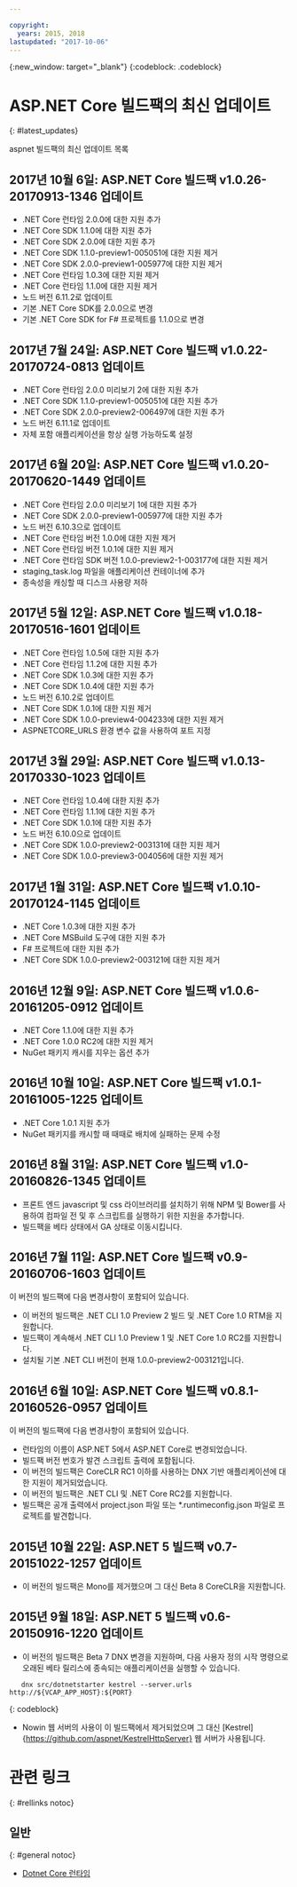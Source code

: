 ```yaml
---

copyright:
  years: 2015, 2018
lastupdated: "2017-10-06"
---
```


{:new_window: target="_blank"}
{:codeblock: .codeblock}

# ASP.NET Core 빌드팩의 최신 업데이트
{: #latest_updates}


aspnet 빌드팩의 최신 업데이트 목록

## 2017년 10월 6일: ASP.NET Core 빌드팩 v1.0.26-20170913-1346 업데이트
* .NET Core 런타임 2.0.0에 대한 지원 추가
* .NET Core SDK 1.1.0에 대한 지원 추가
* .NET Core SDK 2.0.0에 대한 지원 추가
* .NET Core SDK 1.1.0-preview1-005051에 대한 지원 제거
* .NET Core SDK 2.0.0-preview1-005977에 대한 지원 제거
* .NET Core 런타임 1.0.3에 대한 지원 제거
* .NET Core 런타임 1.1.0에 대한 지원 제거
* 노드 버전 6.11.2로 업데이트
* 기본 .NET Core SDK를 2.0.0으로 변경
* 기본 .NET Core SDK for F# 프로젝트를 1.1.0으로 변경

## 2017년 7월 24일: ASP.NET Core 빌드팩 v1.0.22-20170724-0813 업데이트

* .NET Core 런타임 2.0.0 미리보기 2에 대한 지원 추가
* .NET Core SDK 1.1.0-preview1-005051에 대한 지원 추가
* .NET Core SDK 2.0.0-preview2-006497에 대한 지원 추가
* 노드 버전 6.11.1로 업데이트
* 자체 포함 애플리케이션을 항상 실행 가능하도록 설정

## 2017년 6월 20일: ASP.NET Core 빌드팩 v1.0.20-20170620-1449 업데이트

* .NET Core 런타임 2.0.0 미리보기 1에 대한 지원 추가
* .NET Core SDK 2.0.0-preview1-005977에 대한 지원 추가
* 노드 버전 6.10.3으로 업데이트
* .NET Core 런타임 버전 1.0.0에 대한 지원 제거
* .NET Core 런타임 버전 1.0.1에 대한 지원 제거
* .NET Core 런타임 SDK 버전 1.0.0-preview2-1-003177에 대한 지원 제거
* staging_task.log 파일을 애플리케이션 컨테이너에 추가
* 종속성을 캐싱할 때 디스크 사용량 저하

## 2017년 5월 12일: ASP.NET Core 빌드팩 v1.0.18-20170516-1601 업데이트

* .NET Core 런타임 1.0.5에 대한 지원 추가
* .NET Core 런타임 1.1.2에 대한 지원 추가
* .NET Core SDK 1.0.3에 대한 지원 추가
* .NET Core SDK 1.0.4에 대한 지원 추가
* 노드 버전 6.10.2로 업데이트
* .NET Core SDK 1.0.1에 대한 지원 제거
* .NET Core SDK 1.0.0-preview4-004233에 대한 지원 제거
* ASPNETCORE_URLS 환경 변수 값을 사용하여 포트 지정

## 2017년 3월 29일: ASP.NET Core 빌드팩 v1.0.13-20170330-1023 업데이트

* .NET Core 런타임 1.0.4에 대한 지원 추가
* .NET Core 런타임 1.1.1에 대한 지원 추가
* .NET Core SDK 1.0.1에 대한 지원 추가
* 노드 버전 6.10.0으로 업데이트
* .NET Core SDK 1.0.0-preview2-003131에 대한 지원 제거
* .NET Core SDK 1.0.0-preview3-004056에 대한 지원 제거

## 2017년 1월 31일: ASP.NET Core 빌드팩 v1.0.10-20170124-1145 업데이트

* .NET Core 1.0.3에 대한 지원 추가
* .NET Core MSBuild 도구에 대한 지원 추가
* F# 프로젝트에 대한 지원 추가
* .NET Core SDK 1.0.0-preview2-003121에 대한 지원 제거

## 2016년 12월 9일: ASP.NET Core 빌드팩 v1.0.6-20161205-0912 업데이트

* .NET Core 1.1.0에 대한 지원 추가
* .NET Core 1.0.0 RC2에 대한 지원 제거
* NuGet 패키지 캐시를 지우는 옵션 추가

## 2016년 10월 10일: ASP.NET Core 빌드팩 v1.0.1-20161005-1225 업데이트

* .NET Core 1.0.1 지원 추가
* NuGet 패키지를 캐시할 때 때때로 배치에 실패하는 문제 수정

## 2016년 8월 31일: ASP.NET Core 빌드팩 v1.0-20160826-1345 업데이트

* 프론트 엔드 javascript 및 css 라이브러리를 설치하기 위해 NPM 및 Bower를 사용하여 컴파일 전 및 후 스크립트를 실행하기 위한 지원을 추가합니다.
* 빌드팩을 베타 상태에서 GA 상태로 이동시킵니다.

## 2016년 7월 11일: ASP.NET Core 빌드팩 v0.9-20160706-1603 업데이트

이 버전의 빌드팩에 다음 변경사항이 포함되어 있습니다.

* 이 버전의 빌드팩은 .NET CLI 1.0 Preview 2 빌드 및 .NET Core 1.0 RTM을 지원합니다.
* 빌드팩이 계속해서 .NET CLI 1.0 Preview 1 및 .NET Core 1.0 RC2를 지원합니다.
* 설치될 기본 .NET CLI 버전이 현재 1.0.0-preview2-003121입니다.

## 2016년 6월 10일: ASP.NET Core 빌드팩 v0.8.1-20160526-0957 업데이트

이 버전의 빌드팩에 다음 변경사항이 포함되어 있습니다.

* 런타임의 이름이 ASP.NET 5에서 ASP.NET Core로 변경되었습니다.
* 빌드팩 버전 번호가 발견 스크립트 출력에 포함됩니다.
* 이 버전의 빌드팩은 CoreCLR RC1 이하를 사용하는 DNX 기반 애플리케이션에 대한 지원이 제거되었습니다.
* 이 버전의 빌드팩은 .NET CLI 및 .NET Core RC2를 지원합니다.
* 빌드팩은 공개 출력에서 project.json 파일 또는 *.runtimeconfig.json 파일로 프로젝트를 발견합니다.

## 2015년 10월 22일: ASP.NET 5 빌드팩 v0.7-20151022-1257 업데이트

* 이 버전의 빌드팩은 Mono를 제거했으며 그 대신 Beta 8 CoreCLR을 지원합니다.

## 2015년 9월 18일: ASP.NET 5 빌드팩 v0.6-20150916-1220 업데이트

* 이 버전의 빌드팩은 Beta 7 DNX 변경을 지원하며, 다음 사용자 정의 시작 명령으로 오래된 베타 릴리스에 종속되는 애플리케이션을 실행할 수 있습니다.

```
   dnx src/dotnetstarter kestrel --server.urls http://${VCAP_APP_HOST}:${PORT}
```
{: codeblock}

* Nowin 웹 서버의 사용이 이 빌드팩에서 제거되었으며 그 대신 [Kestrel]{https://github.com/aspnet/KestrelHttpServer} 웹 서버가 사용됩니다.

# 관련 링크
{: #rellinks notoc}
## 일반
{: #general notoc}
* [Dotnet Core 런타임](index.html)
